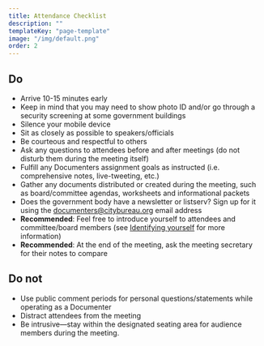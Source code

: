 ```yaml
---
title: Attendance Checklist
description: ""
templateKey: "page-template"
image: "/img/default.png"
order: 2
---
```


## Do

- Arrive 10-15 minutes early
- Keep in mind that you may need to show photo ID and/or go through a security screening at some government buildings
- Silence your mobile device
- Sit as closely as possible to speakers/officials
- Be courteous and respectful to others
- Ask any questions to attendees before and after meetings (do not disturb them during the meeting itself)
- Fulfill any Documenters assignment goals as instructed (i.e. comprehensive notes, live-tweeting, etc.)
- Gather any documents distributed or created during the meeting, such as board/committee agendas, worksheets and informational packets
- Does the government body have a newsletter or listserv? Sign up for it using the documenters@citybureau.org email address
- **Recommended**: Feel free to introduce yourself to attendees and committee/board members (see [Identifying yourself](/resources/identifying-yourself/) for more information)
- **Recommended**: At the end of the meeting, ask the meeting secretary for their notes to compare

## Do not

- Use public comment periods for personal questions/statements while operating as a Documenter
- Distract attendees from the meeting
- Be intrusive—stay within the designated seating area for audience members during the meeting.

